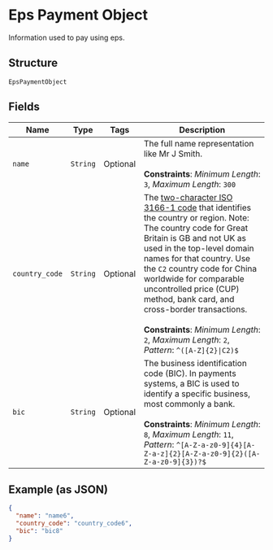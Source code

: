 
# Eps Payment Object

Information used to pay using eps.

## Structure

`EpsPaymentObject`

## Fields

| Name | Type | Tags | Description |
|  --- | --- | --- | --- |
| `name` | `String` | Optional | The full name representation like Mr J Smith.<br><br>**Constraints**: *Minimum Length*: `3`, *Maximum Length*: `300` |
| `country_code` | `String` | Optional | The [two-character ISO 3166-1 code](/api/rest/reference/country-codes/) that identifies the country or region. Note: The country code for Great Britain is GB and not UK as used in the top-level domain names for that country. Use the `C2` country code for China worldwide for comparable uncontrolled price (CUP) method, bank card, and cross-border transactions.<br><br>**Constraints**: *Minimum Length*: `2`, *Maximum Length*: `2`, *Pattern*: `^([A-Z]{2}\|C2)$` |
| `bic` | `String` | Optional | The business identification code (BIC). In payments systems, a BIC is used to identify a specific business, most commonly a bank.<br><br>**Constraints**: *Minimum Length*: `8`, *Maximum Length*: `11`, *Pattern*: `^[A-Z-a-z0-9]{4}[A-Z-a-z]{2}[A-Z-a-z0-9]{2}([A-Z-a-z0-9]{3})?$` |

## Example (as JSON)

```json
{
  "name": "name6",
  "country_code": "country_code6",
  "bic": "bic8"
}
```

